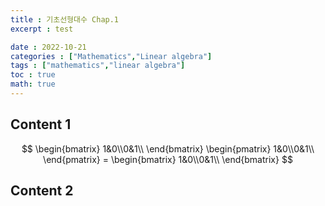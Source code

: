 ```yaml
---
title : 기초선형대수 Chap.1
excerpt : test

date : 2022-10-21
categories : ["Mathematics","Linear algebra"]
tags : ["mathematics","linear algebra"]
toc : true
math: true
---
```


## Content 1

$$
\begin{bmatrix} 1&0\\0&1\\  \end{bmatrix}
\begin{pmatrix} 1&0\\0&1\\  \end{pmatrix} = 
\begin{bmatrix} 1&0\\0&1\\  \end{bmatrix}
$$

## Content 2

